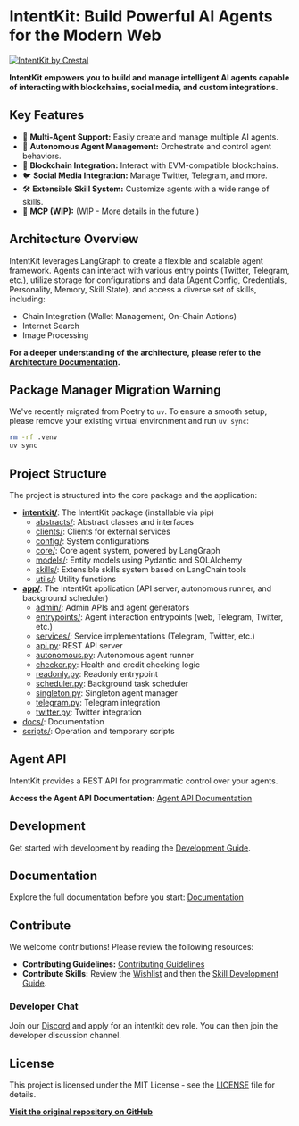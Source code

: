 # IntentKit: Build Powerful AI Agents for the Modern Web

[![IntentKit by Crestal](docs/images/intentkit_banner.png)](https://github.com/crestalnetwork/intentkit)

**IntentKit empowers you to build and manage intelligent AI agents capable of interacting with blockchains, social media, and custom integrations.**

## Key Features

*   🤖 **Multi-Agent Support:** Easily create and manage multiple AI agents.
*   🔄 **Autonomous Agent Management:** Orchestrate and control agent behaviors.
*   🔗 **Blockchain Integration:** Interact with EVM-compatible blockchains.
*   🐦 **Social Media Integration:** Manage Twitter, Telegram, and more.
*   🛠️ **Extensible Skill System:** Customize agents with a wide range of skills.
*   🔌 **MCP (WIP):** (WIP - More details in the future.)

## Architecture Overview

IntentKit leverages LangGraph to create a flexible and scalable agent framework. Agents can interact with various entry points (Twitter, Telegram, etc.), utilize storage for configurations and data (Agent Config, Credentials, Personality, Memory, Skill State), and access a diverse set of skills, including:

*   Chain Integration (Wallet Management, On-Chain Actions)
*   Internet Search
*   Image Processing

**For a deeper understanding of the architecture, please refer to the [Architecture Documentation](docs/architecture.md).**

## Package Manager Migration Warning

We've recently migrated from Poetry to `uv`. To ensure a smooth setup, please remove your existing virtual environment and run `uv sync`:

```bash
rm -rf .venv
uv sync
```

## Project Structure

The project is structured into the core package and the application:

*   **[intentkit/](intentkit/)**: The IntentKit package (installable via pip)
    *   [abstracts/](intentkit/abstracts/): Abstract classes and interfaces
    *   [clients/](intentkit/clients/): Clients for external services
    *   [config/](intentkit/config/): System configurations
    *   [core/](intentkit/core/): Core agent system, powered by LangGraph
    *   [models/](intentkit/models/): Entity models using Pydantic and SQLAlchemy
    *   [skills/](intentkit/skills/): Extensible skills system based on LangChain tools
    *   [utils/](intentkit/utils/): Utility functions
*   **[app/](app/)**: The IntentKit application (API server, autonomous runner, and background scheduler)
    *   [admin/](app/admin/): Admin APIs and agent generators
    *   [entrypoints/](app/entrypoints/): Agent interaction entrypoints (web, Telegram, Twitter, etc.)
    *   [services/](app/services/): Service implementations (Telegram, Twitter, etc.)
    *   [api.py](app/api.py): REST API server
    *   [autonomous.py](app/autonomous.py): Autonomous agent runner
    *   [checker.py](app/checker.py): Health and credit checking logic
    *   [readonly.py](app/readonly.py): Readonly entrypoint
    *   [scheduler.py](app/scheduler.py): Background task scheduler
    *   [singleton.py](app/singleton.py): Singleton agent manager
    *   [telegram.py](app/telegram.py): Telegram integration
    *   [twitter.py](app/twitter.py): Twitter integration
*   [docs/](docs/): Documentation
*   [scripts/](scripts/): Operation and temporary scripts

## Agent API

IntentKit provides a REST API for programmatic control over your agents.

**Access the Agent API Documentation:** [Agent API Documentation](docs/agent_api.md)

## Development

Get started with development by reading the [Development Guide](DEVELOPMENT.md).

## Documentation

Explore the full documentation before you start: [Documentation](docs/)

## Contribute

We welcome contributions!  Please review the following resources:

*   **Contributing Guidelines:** [Contributing Guidelines](CONTRIBUTING.md)
*   **Contribute Skills:** Review the [Wishlist](docs/contributing/wishlist.md) and then the [Skill Development Guide](docs/contributing/skills.md).

### Developer Chat

Join our [Discord](https://discord.com/invite/crestal) and apply for an intentkit dev role.  You can then join the developer discussion channel.

## License

This project is licensed under the MIT License - see the [LICENSE](LICENSE) file for details.

**[Visit the original repository on GitHub](https://github.com/crestalnetwork/intentkit)**